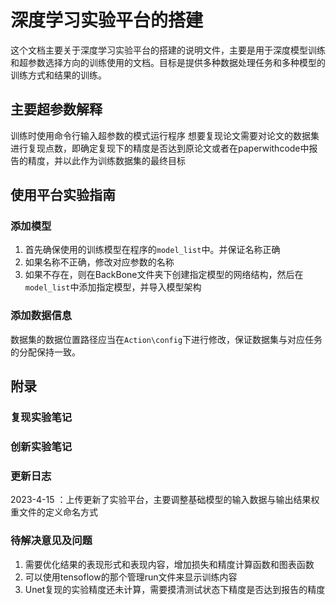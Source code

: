 # 深度学习实验平台的搭建
这个文档主要关于深度学习实验平台的搭建的说明文件，主要是用于深度模型训练和超参数选择方向的训练使用的文档。目标是提供多种数据处理任务和多种模型的训练方式和结果的训练。

## 主要超参数解释
训练时使用命令行输入超参数的模式运行程序
想要复现论文需要对论文的数据集进行复现点数，即确定复现下的精度是否达到原论文或者在paperwithcode中报告的精度，并以此作为训练数据集的最终目标

## 使用平台实验指南
### 添加模型
1. 首先确保使用的训练模型在程序的`model_list`中。并保证名称正确
2. 如果名称不正确，修改对应参数的名称
3. 如果不存在，则在BackBone文件夹下创建指定模型的网络结构，然后在`model_list`中添加指定模型，并导入模型架构

### 添加数据信息
数据集的数据位置路径应当在`Action\config`下进行修改，保证数据集与对应任务的分配保持一致。

## 附录

### 复现实验笔记
### 创新实验笔记

### 更新日志
2023-4-15 ：上传更新了实验平台，主要调整基础模型的输入数据与输出结果权重文件的定义命名方式

### 待解决意见及问题
1. 需要优化结果的表现形式和表现内容，增加损失和精度计算函数和图表函数
2. 可以使用tensoflow的那个管理run文件来显示训练内容
3. Unet复现的实验精度还未计算，需要摸清测试状态下精度是否达到报告的精度